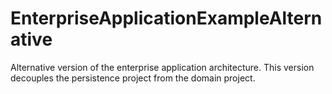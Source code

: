 EnterpriseApplicationExampleAlternative
=======================================

Alternative version of the enterprise application architecture. This version decouples the persistence project from the domain project.
